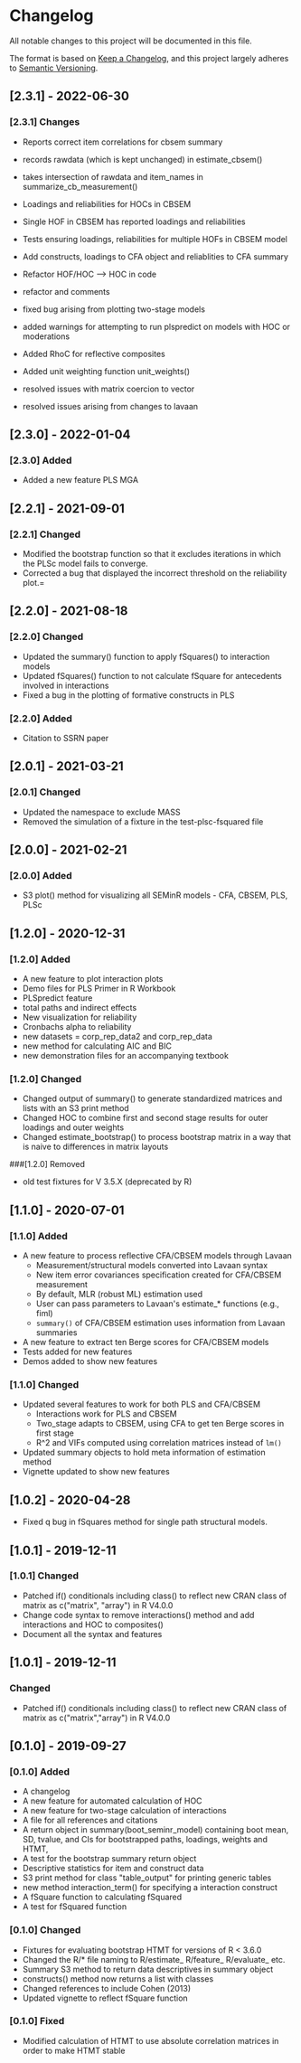 # Changelog

All notable changes to this project will be documented in this file.

The format is based on [Keep a Changelog](https://keepachangelog.com/en/1.0.0/),
and this project largely adheres to [Semantic Versioning](https://semver.org/spec/v2.0.0.html).

## [2.3.1] - 2022-06-30

### [2.3.1] Changes

- Reports correct item correlations for cbsem summary
- records rawdata (which is kept unchanged) in estimate_cbsem()
- takes intersection of rawdata and item_names in summarize_cb_measurement()
- Loadings and reliabilities for HOCs in CBSEM
- Single HOF in CBSEM has reported loadings and reliabilities
- Tests ensuring loadings, reliabilities for multiple HOFs in CBSEM model
- Add constructs, loadings to CFA object and reliablities to CFA summary
- Refactor HOF/HOC --> HOC in code
- refactor and comments

- fixed bug arising from plotting two-stage models
- added warnings for attempting to run plspredict on models with HOC or moderations
- Added RhoC for reflective composites
- Added unit weighting function unit_weights() 
- resolved issues with matrix coercion to vector
- resolved issues arising from changes to lavaan

## [2.3.0] - 2022-01-04

### [2.3.0] Added

- Added a new feature PLS MGA

## [2.2.1] - 2021-09-01

### [2.2.1] Changed

- Modified the bootstrap function so that it excludes iterations in which the PLSc model fails to converge.
- Corrected a bug that displayed the incorrect threshold on the reliability plot.=

## [2.2.0] - 2021-08-18

### [2.2.0] Changed

- Updated the summary() function to apply fSquares() to interaction models
- Updated fSquares() function to not calculate fSquare for antecedents involved in interactions
- Fixed a bug in the plotting of formative constructs in PLS

### [2.2.0] Added

- Citation to SSRN paper

## [2.0.1] - 2021-03-21

### [2.0.1] Changed

- Updated the namespace to exclude MASS
- Removed the simulation of a fixture in the test-plsc-fsquared file

## [2.0.0] - 2021-02-21

### [2.0.0] Added

- S3 plot() method for visualizing all SEMinR models - CFA, CBSEM, PLS, PLSc

## [1.2.0] - 2020-12-31

### [1.2.0] Added

- A new feature to plot interaction plots
- Demo files for PLS Primer in R Workbook
- PLSpredict feature
- total paths and indirect effects
- New visualization for reliability
- Cronbachs alpha to reliability
- new datasets = corp_rep_data2 and corp_rep_data
- new method for calculating AIC and BIC
- new demonstration files for an accompanying textbook

### [1.2.0] Changed

- Changed output of summary() to generate standardized matrices and lists with an S3 print method
- Changed HOC to combine first and second stage results for outer loadings and outer weights
- Changed estimate_bootstrap() to process bootstrap matrix in a way that is naive to differences in matrix layouts

###[1.2.0] Removed
- old test fixtures for V 3.5.X (deprecated by R)

## [1.1.0] - 2020-07-01

### [1.1.0] Added

- A new feature to process reflective CFA/CBSEM models through Lavaan
  - Measurement/structural models converted into Lavaan syntax
  - New item error covariances specification created for CFA/CBSEM measurement
  - By default, MLR (robust ML) estimation used
  - User can pass parameters to Lavaan's estimate_* functions (e.g., fiml)
  - `summary()` of CFA/CBSEM estimation uses information from Lavaan summaries
- A new feature to extract ten Berge scores for CFA/CBSEM models
- Tests added for new features
- Demos added to show new features

### [1.1.0] Changed

- Updated several features to work for both PLS and CFA/CBSEM
  - Interactions work for PLS and CBSEM
  - Two_stage adapts to CBSEM, using CFA to get ten Berge scores in first stage
  - R^2 and VIFs computed using correlation matrices instead of `lm()`
- Updated summary objects to hold meta information of estimation method
- Vignette updated to show new features

## [1.0.2] - 2020-04-28

- Fixed q bug in fSquares method for single path structural models.

## [1.0.1] - 2019-12-11

### [1.0.1] Changed

- Patched if() conditionals including class() to reflect new CRAN class of matrix as c("matrix", "array") in R V4.0.0
- Change code syntax to remove interactions() method and add interactions and HOC to composites()
- Document all the syntax and features

## [1.0.1] - 2019-12-11
### Changed
- Patched if() conditionals including class() to reflect new CRAN class of matrix as c("matrix","array") in R V4.0.0

## [0.1.0] - 2019-09-27

### [0.1.0] Added

- A changelog
- A new feature for automated calculation of HOC
- A new feature for two-stage calculation of interactions
- A file for all references and citations
- A return object in summary(boot_seminr_model) containing boot mean, SD, tvalue, and CIs for bootstrapped paths, loadings, weights and HTMT, 
- A test for the bootstrap summary return object
- Descriptive statistics for item and construct data
- S3 print method for class "table_output" for printing generic tables
- new method interaction_term() for specifying a interaction construct
- A fSquare function to calculating fSquared
- A test for fSquared function

### [0.1.0] Changed

- Fixtures for evaluating bootstrap HTMT for versions of R < 3.6.0
- Changed the R/* file naming to R/estimate_ R/feature_ R/evaluate_ etc.
- Summary S3 method to return data descriptives in summary object
- constructs() method now returns a list with classes
- Changed references to include Cohen (2013)
- Updated vignette to reflect fSquare function

### [0.1.0] Fixed

- Modified calculation of HTMT to use absolute correlation matrices in order to make HTMT stable
